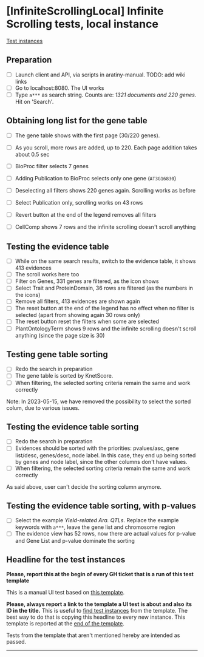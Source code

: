 # [InfiniteScrollingLocal] Infinite Scrolling tests, local instance

[Test instances][TPLINST]

## Preparation
* [ ] Launch client and API, via scripts in aratiny-manual. TODO: add wiki links
* [ ] Go to localhost:8080. The UI works
* [ ] Type `a***` as search string. Counts are: *1321 documents and 220 genes*. Hit on 'Search'.

## Obtaining long list for the gene table
* [ ] The gene table shows with the first page (30/220 genes).
* [ ] As you scroll, more rows are added, up to 220. Each page addition takes about 0.5 sec
* [ ] BioProc filter selects 7 genes
* [ ] Adding Publication to BioProc selects only one gene (`AT3G16830`)
* [ ] Deselecting all filters shows 220 genes again. Scrolling works as before
* [ ] Select Publication only, scrolling works on 43 rows
* [ ] Revert button at the end of the legend removes all filters
* [ ] CellComp shows 7 rows and the infinite scrolling doesn't scroll anything


## Testing the evidence table
* [ ] While on the same search results, switch to the evidence table, it shows 413 evidences
* [ ] The scroll works here too
* [ ] Filter on Genes, 331 genes are filtered, as the icon shows
* [ ] Select Trait and ProteinDomain, 36 rows are filtered (as the numbers in the icons)
* [ ] Remove all filters, 413 evidences are shown again
* [ ] The reset button at the end of the legend has no effect when no filter is selected (apart from showing again 30 rows only)
* [ ] The reset button reset the filters when some are selected
* [ ] PlantOntologyTerm shows 9 rows and the infinite scrolling doesn't scroll anything (since
      the page size is 30)

## Testing gene table sorting
* [ ] Redo the search in preparation
* [ ] The gene table is sorted by KnetScore.
* [ ] When filtering, the selected sorting criteria remain the same and work correctly

Note: In 2023-05-15, we have removed the possibility to select the sorted colum, due to various issues.

## Testing the evidence table sorting
* [ ] Redo the search in preparation
* [ ] Evidences should be sorted with the priorities: pvalues/asc, gene list/desc, genes/desc, node label. In this case, they end up being sorted by genes and node label, since the other columns don't have values.
* [ ] When filtering, the selected sorting criteria remain the same and work correctly

As said above, user can't decide the sorting column anymore.

## Testing the evidence table sorting, with p-values
* [ ] Select the example *Yield-related Ara. QTLs*. Replace the example keywords with `a***`, leave the gene list and chromosome region
* [ ] The evidence view has 52 rows, now there are actual values for p-value and Gene List and p-value dominate the sorting

## Headline for the test instances

**Please, report this at the begin of every GH ticket that is a run of this test template**

This is a manual UI test based on [this template][TPLREF]. 

**Please, always report a link to the template a UI test is about and also its ID in the title.** This is useful to [find test instances][TPLINST] from the template. The best way to do that is copying this headline to every new instance. This template is reported at the [end of the template][TPLREF].

Tests from the template that aren't mentioned hereby are intended as passed.

[TPLREF]: https://github.com/Rothamsted/knetminer-testing/blob/main/manual-ui-testing/ui-test-templates/infinite-scrolling-local/README.md
[TPLINST]: https://github.com/Rothamsted/knetminer/issues?q=InfiniteScrollingLocal

---

